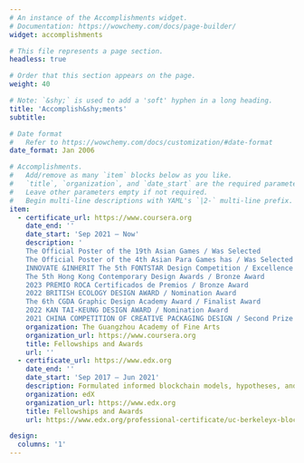 ```yaml
---
# An instance of the Accomplishments widget.
# Documentation: https://wowchemy.com/docs/page-builder/
widget: accomplishments

# This file represents a page section.
headless: true

# Order that this section appears on the page.
weight: 40

# Note: `&shy;` is used to add a 'soft' hyphen in a long heading.
title: 'Accomplish&shy;ments'
subtitle:

# Date format
#   Refer to https://wowchemy.com/docs/customization/#date-format
date_format: Jan 2006

# Accomplishments.
#   Add/remove as many `item` blocks below as you like.
#   `title`, `organization`, and `date_start` are the required parameters.
#   Leave other parameters empty if not required.
#   Begin multi-line descriptions with YAML's `|2-` multi-line prefix.
item:
  - certificate_url: https://www.coursera.org
    date_end: ''
    date_start: 'Sep 2021 – Now'
    description: '
    The Official Poster of the 19th Asian Games / Was Selected
    The Official Poster of the 4th Asian Para Games has / Was Selected
    INNOVATE &INHERIT The 5th FONTSTAR Design Competition / Excellence Award
    The 5th Hong Kong Contemporary Design Awards / Bronze Award
    2023 PREMIO ROCA Certificados de Premios / Bronze Award
    2022 BRITISH ECOLOGY DESIGN AWARD / Nomination Award
    The 6th CGDA Graphic Design Academy Award / Finalist Award
    2022 KAN TAI-KEUNG DESIGN AWARD / Nomination Award
    2021 CHINA COMPETITION OF CREATIVE PACKAGING DESIGN / Second Prize'
    organization: The Guangzhou Academy of Fine Arts
    organization_url: https://www.coursera.org
    title: Fellowships and Awards
    url: ''
  - certificate_url: https://www.edx.org
    date_end: ''
    date_start: 'Sep 2017 – Jun 2021'
    description: Formulated informed blockchain models, hypotheses, and use cases.
    organization: edX
    organization_url: https://www.edx.org
    title: Fellowships and Awards
    url: https://www.edx.org/professional-certificate/uc-berkeleyx-blockchain-fundamentals

design:
  columns: '1'
---
```

